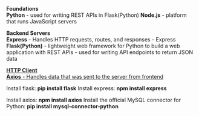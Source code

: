 **Foundations**  
**Python** - used for writing REST APIs in Flask(Python)
**Node.js** - platform that runs JavaScript servers

**Backend Servers**  
**Express** - Handles HTTP requests, routes, and responses - Express
**Flask(Python)** - lightweight web framework for Python to build a web application with REST APIs - used for writing API endpoints to return JSON data

<ins>**HTTP Client**<ins>  
**Axios** - Handles data that was sent to the server from frontend  



Install flask: **pip install flask**
Install express: **npm install express**

Install axios: **npm install axios**
Install the official MySQL connector for Python: **pip install mysql-connector-python**
